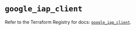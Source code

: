 # `google_iap_client`

Refer to the Terraform Registry for docs: [`google_iap_client`](https://registry.terraform.io/providers/hashicorp/google-beta/5.28.0/docs/resources/google_iap_client).
